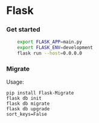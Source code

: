 # Flask

### Get started
```sh
    export FLASK_APP=main.py
    export FLASK_ENV=development
    flask run --host=0.0.0.0
```

### Migrate
Usage:

    pip install Flask-Migrate
    flask db init
    flask db migrate
    flask db upgrade
    sort_keys=False